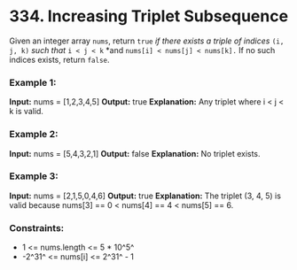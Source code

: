 # 334. Increasing Triplet Subsequence

Given an integer array `nums`, return `true` *if there exists a triple of indices* `(i, j, k)` *such that* `i < j < k` *and `nums[i] < nums[j] < nums[k].` If no such indices exists, return `false`.


### Example 1:
**Input:** nums = [1,2,3,4,5]
**Output:** true
**Explanation:** Any triplet where i < j < k is valid.

### Example 2:
**Input:** nums = [5,4,3,2,1]
**Output:** false
**Explanation:** No triplet exists.

### Example 3:
**Input:** nums = [2,1,5,0,4,6]
**Output:** true
**Explanation:** The triplet (3, 4, 5) is valid because nums[3] == 0 < nums[4] == 4 < nums[5] == 6.
 

### Constraints:
- 1 <= nums.length <= 5 * 10^5^
- -2^31^ <= nums[i] <= 2^31^ - 1
